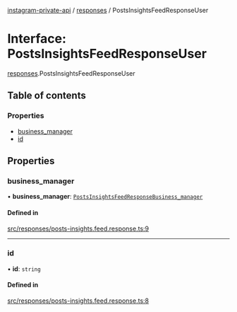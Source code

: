 [instagram-private-api](../../README.md) / [responses](../../modules/responses.md) / PostsInsightsFeedResponseUser

# Interface: PostsInsightsFeedResponseUser

[responses](../../modules/responses.md).PostsInsightsFeedResponseUser

## Table of contents

### Properties

- [business\_manager](PostsInsightsFeedResponseUser.md#business_manager)
- [id](PostsInsightsFeedResponseUser.md#id)

## Properties

### business\_manager

• **business\_manager**: [`PostsInsightsFeedResponseBusiness_manager`](PostsInsightsFeedResponseBusiness_manager.md)

#### Defined in

[src/responses/posts-insights.feed.response.ts:9](https://github.com/Nerixyz/instagram-private-api/blob/b3351b9/src/responses/posts-insights.feed.response.ts#L9)

___

### id

• **id**: `string`

#### Defined in

[src/responses/posts-insights.feed.response.ts:8](https://github.com/Nerixyz/instagram-private-api/blob/b3351b9/src/responses/posts-insights.feed.response.ts#L8)

